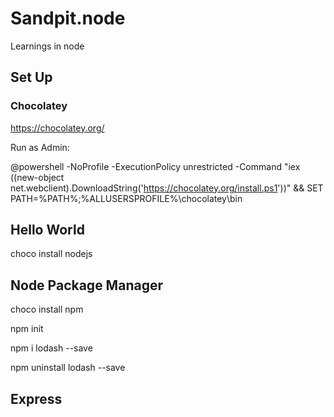 # Sandpit.node
Learnings in node

## Set Up

### Chocolatey

https://chocolatey.org/

Run as Admin:

@powershell -NoProfile -ExecutionPolicy unrestricted -Command "iex ((new-object net.webclient).DownloadString('https://chocolatey.org/install.ps1'))" && SET PATH=%PATH%;%ALLUSERSPROFILE%\chocolatey\bin

## Hello World

choco install nodejs

## Node Package Manager

choco install npm

npm init

npm i lodash --save

npm uninstall lodash --save

## Express
